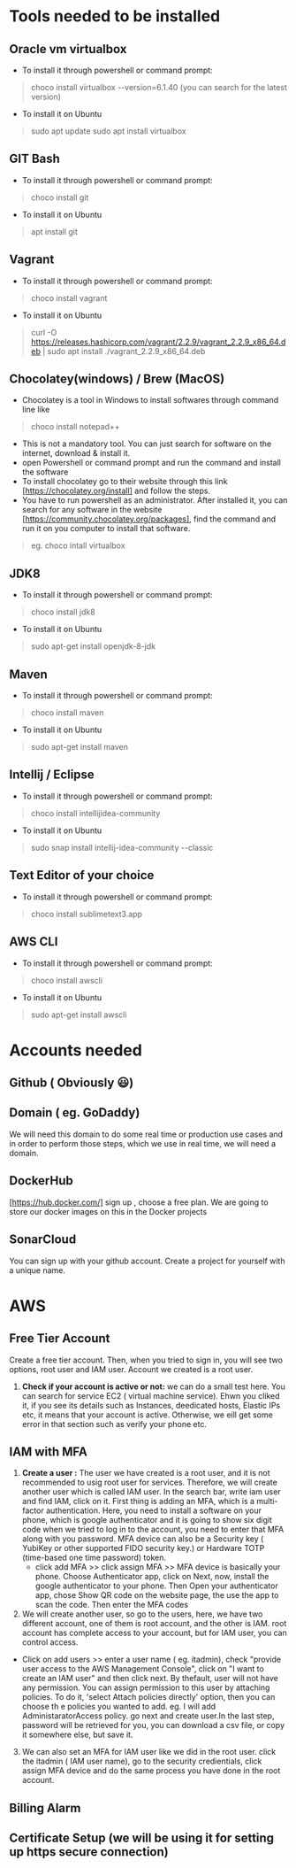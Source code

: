 # Tools needed to be installed
 ## Oracle vm virtualbox
 - To install it through powershell or command prompt:
 > choco install virtualbox --version=6.1.40 (you can search for the latest version)
 - To install it on Ubuntu
 > sudo apt update
 > sudo apt install virtualbox
 ## GIT Bash
  - To install it through powershell or command prompt:
  > choco install git
  - To install it on Ubuntu
  >  apt install git
 ## Vagrant
  - To install it through powershell or command prompt:
  > choco install vagrant
   - To install it on Ubuntu
   > curl -O https://releases.hashicorp.com/vagrant/2.2.9/vagrant_2.2.9_x86_64.deb |  sudo apt install ./vagrant_2.2.9_x86_64.deb
 ## Chocolatey(windows) / Brew (MacOS)
 - Chocolatey is a tool in Windows to install softwares through command line like
 > choco install notepad++ 
 - This is not a mandatory tool. You can just search for software on the internet, download & install it. 
 - open Powershell or command prompt and run the command and install the software
 - To install chocolatey go to their website through this link [https://chocolatey.org/install] and follow the steps.
 - You have to run powershell as an administrator. After installed it, you can search for any software in the website [https://community.chocolatey.org/packages], find the command and run it on you computer to install that software.
 > eg. choco intall virtualbox
 ## JDK8
  - To install it through powershell or command prompt:
  > choco install jdk8
  - To install it on Ubuntu
  >  sudo apt-get install openjdk-8-jdk
 ## Maven
  - To install it through powershell or command prompt:
  > choco install maven
  - To install it on Ubuntu
  > sudo apt-get install maven
 ## Intellij / Eclipse
  - To install it through powershell or command prompt:
  > choco install intellijidea-community
  - To install it on Ubuntu
  > sudo snap install intellij-idea-community --classic
 ## Text Editor of your choice
  - To install it through powershell or command prompt:
  > choco install sublimetext3.app
  
 ## AWS CLI
  - To install it through powershell or command prompt:
  > choco install awscli
  - To install it on Ubuntu
  > sudo apt-get install awscli
# Accounts needed
## Github ( Obviously 😃)
## Domain ( eg. GoDaddy)
We will need this domain to do some real time or production use cases and in order to perform those steps, which we use in real time, we will need a domain.
## DockerHub
[https://hub.docker.com/] sign up , choose a free plan. We are going to store our docker images on this in the Docker projects
## SonarCloud
You can sign up with your github account. Create a project for yourself with a unique name.
# AWS
## Free Tier Account
Create a free tier account. Then, when you tried to sign in, you will see two options, root user and IAM user. Account we created is a root user. 
1. **Check if your account is active or not:** we can do a small test here. You can search for service EC2 ( virtual machine service). Ehwn you cliked it, if you see its details such as Instances, deedicated hosts, Elastic IPs etc, it means that your account is active. Otherwise, we eill get some error in that section such as verify your phone etc.
 ## IAM with MFA
1. **Create a user :** The user we have created is a root user, and it is not recommended to usig root user for services. Therefore, we will create another user which is called IAM user. In the search bar, write iam user and find IAM, click on it. First thing is adding an MFA, which is a multi-factor authentication. Here, you need to install a software on your phone, which is google authenticator and it is going to show six digit code when we tried to log in to the account, you need to enter that MFA along with you password. MFA device can also be a Security key ( YubiKey or other supported FIDO security key.) or Hardware TOTP (time-based one time password) token. 
   - click add MFA >> click assign MFA >> MFA device is basically your phone. Choose Authenticator app, click on Next, now, install the google authenticator to your phone. Then Open your authenticator app, chose Show QR code on the website page, the use the app to scan the code. Then enter the MFA codes
2. We will create another user, so go to the users, here, we have two different account, one of them is root account, and the other is IAM. root account has complete access to your account, but for IAM user, you can control access. 
- Click on add users >> enter a user name ( eg. itadmin), check "provide user access to the AWS Management Console", click on "I want to create an IAM user" and then click next. By thefault, user will not have any permission. You can assign permission to this user by attaching policies. To do it, 'select Attach policies directly' option, then you can choose th e policies you wanted to add. eg. I will add AdministaratorAccess policy. go next and create user.In the last step, password will be retrieved for you, you can download a csv file, or copy it somewhere else, but save it. 
3. We can also set an MFA for IAM user like we did in the root user. click the itadmin ( IAM user name), go to the security credientials, click assign MFA device and do the same process you have done in the root account.
## Billing Alarm

## Certificate Setup (we will be using it for setting up https secure connection)

